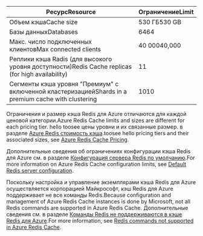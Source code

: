 | <span data-ttu-id="43baa-101">Ресурс</span><span class="sxs-lookup"><span data-stu-id="43baa-101">Resource</span></span> | <span data-ttu-id="43baa-102">Ограничение</span><span class="sxs-lookup"><span data-stu-id="43baa-102">Limit</span></span> |
| --- | --- |
| <span data-ttu-id="43baa-103">Объем кэша</span><span class="sxs-lookup"><span data-stu-id="43baa-103">Cache size</span></span> |<span data-ttu-id="43baa-104">530 ГБ</span><span class="sxs-lookup"><span data-stu-id="43baa-104">530 GB</span></span> |
| <span data-ttu-id="43baa-105">Базы данных</span><span class="sxs-lookup"><span data-stu-id="43baa-105">Databases</span></span> |<span data-ttu-id="43baa-106">64</span><span class="sxs-lookup"><span data-stu-id="43baa-106">64</span></span> |
| <span data-ttu-id="43baa-107">Макс. число подключенных клиентов</span><span class="sxs-lookup"><span data-stu-id="43baa-107">Max connected clients</span></span> |<span data-ttu-id="43baa-108">40 000</span><span class="sxs-lookup"><span data-stu-id="43baa-108">40,000</span></span> |
| <span data-ttu-id="43baa-109">Реплики кэша Radis (для высокого уровня доступности)</span><span class="sxs-lookup"><span data-stu-id="43baa-109">Redis Cache replicas (for high availability)</span></span> |<span data-ttu-id="43baa-110">1</span><span class="sxs-lookup"><span data-stu-id="43baa-110">1</span></span> |
| <span data-ttu-id="43baa-111">Сегменты кэша уровня "Премиум" с включенной кластеризацией</span><span class="sxs-lookup"><span data-stu-id="43baa-111">Shards in a premium cache with clustering</span></span> |<span data-ttu-id="43baa-112">10</span><span class="sxs-lookup"><span data-stu-id="43baa-112">10</span></span> |

<span data-ttu-id="43baa-113">Ограничения и размер кэша Redis для Azure отличаются для каждой ценовой категории.</span><span class="sxs-lookup"><span data-stu-id="43baa-113">Azure Redis Cache limits and sizes are different for each pricing tier.</span></span> <span data-ttu-id="43baa-114">hello toosee цены уровни и их связанные размер. в разделе [Azure Redis стоимость кэша](https://azure.microsoft.com/pricing/details/cache/).</span><span class="sxs-lookup"><span data-stu-id="43baa-114">toosee hello pricing tiers and their associated sizes, see [Azure Redis Cache Pricing](https://azure.microsoft.com/pricing/details/cache/).</span></span>

<span data-ttu-id="43baa-115">Дополнительные сведения об ограничениях конфигурации кэша Redis для Azure см. в разделе [Конфигурация сервера Redis по умолчанию](../articles/redis-cache/cache-configure.md#default-redis-server-configuration).</span><span class="sxs-lookup"><span data-stu-id="43baa-115">For more information on Azure Redis Cache configuration limits, see [Default Redis server configuration](../articles/redis-cache/cache-configure.md#default-redis-server-configuration).</span></span>

<span data-ttu-id="43baa-116">Поскольку настройка и управление экземплярами кэша Redis для Azure осуществляется корпорацией Майкрософт, кэш Redis для Azure поддерживает не все команды Redis.</span><span class="sxs-lookup"><span data-stu-id="43baa-116">Because configuration and management of Azure Redis Cache instances is done by Microsoft, not all Redis commands are supported in Azure Redis Cache.</span></span> <span data-ttu-id="43baa-117">Дополнительные сведения см. в разделе [Команды Redis не поддерживаются в кэше Redis для Azure](../articles/redis-cache/cache-configure.md#redis-commands-not-supported-in-azure-redis-cache).</span><span class="sxs-lookup"><span data-stu-id="43baa-117">For more information, see [Redis commands not supported in Azure Redis Cache](../articles/redis-cache/cache-configure.md#redis-commands-not-supported-in-azure-redis-cache).</span></span>

